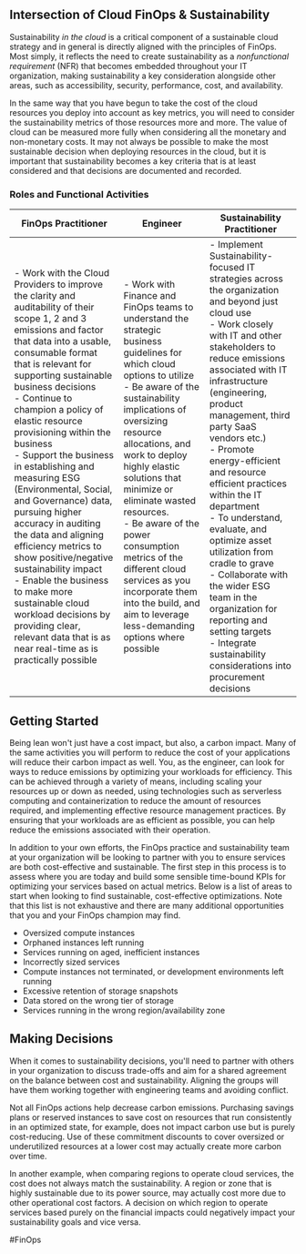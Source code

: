 ## **Intersection of Cloud FinOps & Sustainability** 

Sustainability _in the cloud_ is a critical component of a sustainable cloud strategy and in general is directly aligned with the principles of FinOps. Most simply, it reflects the need to create sustainability as a _nonfunctional requirement_ (NFR) that becomes embedded throughout your IT organization, making sustainability a key consideration alongside other areas, such as accessibility, security, performance, cost, and availability.

In the same way that you have begun to take the cost of the cloud resources you deploy into account as key metrics, you will need to consider the sustainability metrics of those resources more and more. The value of cloud can be measured more fully when considering all the monetary and non-monetary costs. It may not always be possible to make the most sustainable decision when deploying resources in the cloud, but it is important that sustainability becomes a key criteria that is at least considered and that decisions are documented and recorded. 

### Roles and Functional Activities

|FinOps Practitioner|Engineer|Sustainability Practitioner|
|---|---|---|
|- Work with the Cloud Providers to improve the clarity and auditability of their scope 1, 2 and 3 emissions and factor that data into a usable, consumable format that is relevant for supporting sustainable business decisions<br>- Continue to champion a policy of elastic resource provisioning within the business<br>- Support the business in establishing and measuring ESG (Environmental, Social, and Governance) data, pursuing higher accuracy in auditing the data and aligning efficiency metrics to show positive/negative sustainability impact<br>- Enable the business to make more sustainable cloud workload decisions by providing clear, relevant data that is as near real-time as is practically possible|- Work with Finance and FinOps teams to understand the strategic business guidelines for which cloud options to utilize<br>- Be aware of the sustainability implications of oversizing resource allocations, and work to deploy highly elastic solutions that minimize or eliminate wasted resources.<br>- Be aware of the power consumption metrics of the different cloud services as you incorporate them into the build, and aim to leverage less-demanding options where possible|- Implement Sustainability-focused IT strategies across the organization and beyond just cloud use<br>- Work closely with IT and other stakeholders to reduce emissions associated with IT infrastructure (engineering, product management, third party SaaS vendors etc.)<br>- Promote energy-efficient and resource efficient practices within the IT department<br>- To understand, evaluate, and optimize asset utilization from cradle to grave<br>- Collaborate with the wider ESG team in the organization for reporting and setting targets<br>- Integrate sustainability considerations into procurement decisions|
## **Getting Started**

Being lean won't just have a cost impact, but also, a carbon impact. Many of the same activities you will perform to reduce the cost of your applications will reduce their carbon impact as well. You, as the engineer, can look for ways to reduce emissions by optimizing your workloads for efficiency. This can be achieved through a variety of means, including scaling your resources up or down as needed, using technologies such as serverless computing and containerization to reduce the amount of resources required, and implementing effective resource management practices. By ensuring that your workloads are as efficient as possible, you can help reduce the emissions associated with their operation.

In addition to your own efforts, the FinOps practice and sustainability team at your organization will be looking to partner with you to ensure services are both cost-effective and sustainable. The first step in this process is to assess where you are today and build some sensible time-bound KPIs for optimizing your services based on actual metrics. Below is a list of areas to start when looking to find sustainable, cost-effective optimizations. Note that this list is not exhaustive and there are many additional opportunities that you and your FinOps champion may find.

- Oversized compute instances
- Orphaned instances left running
- Services running on aged, inefficient instances
- Incorrectly sized services
- Compute instances not terminated, or development environments left running
- Excessive retention of storage snapshots
- Data stored on the wrong tier of storage
- Services running in the wrong region/availability zone

## **Making Decisions**

When it comes to sustainability decisions, you'll need to partner with others in your organization to discuss trade-offs and aim for a shared agreement on the balance between cost and sustainability. Aligning the groups will have them working together with engineering teams and avoiding conflict. 

Not all FinOps actions help decrease carbon emissions. Purchasing savings plans or reserved instances to save cost on resources that run consistently in an optimized state, for example, does not impact carbon use but is purely cost-reducing. Use of these commitment discounts to cover oversized or underutilized resources at a lower cost may actually create more carbon over time.

In another example, when comparing regions to operate cloud services, the cost does not always match the sustainability. A region or zone that is highly sustainable due to its power source, may actually cost more due to other operational cost factors. A decision on which region to operate services based purely on the financial impacts could negatively impact your sustainability goals and vice versa.

#FinOps 